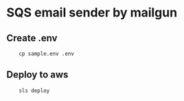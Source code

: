 # SQS email sender by mailgun

## Create .env 

```
    cp sample.env .env
```

## Deploy to aws 
```
    sls deploy
```
